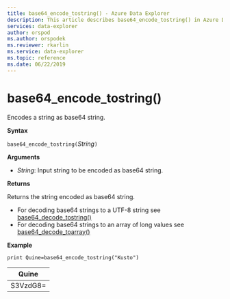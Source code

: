 ```yaml
---
title: base64_encode_tostring() - Azure Data Explorer
description: This article describes base64_encode_tostring() in Azure Data Explorer.
services: data-explorer
author: orspod
ms.author: orspodek
ms.reviewer: rkarlin
ms.service: data-explorer
ms.topic: reference
ms.date: 06/22/2019
---
```

# base64_encode_tostring()

Encodes a string as base64 string.

**Syntax**

`base64_encode_tostring(`*String*`)`

**Arguments**

* *String*: Input string to be encoded as base64 string.

**Returns**

Returns the string encoded as base64 string.

* For decoding base64 strings to a UTF-8 string see [base64_decode_tostring()](base64_decode_tostringfunction.md)
* For decoding base64 strings to an array of long values see [base64_decode_toarray()](base64_decode_toarrayfunction.md)


**Example**

<!-- csl: https://help.kusto.windows.net:443/Samples -->
```kusto
print Quine=base64_encode_tostring("Kusto")
```

|Quine   |
|--------|
|S3VzdG8=|
